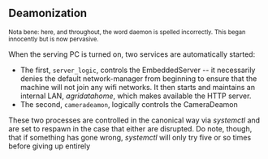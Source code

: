 ## Deamonization

<small>Nota bene: here, and throughout, the word daemon is spelled incorrectly. This began innocently but is now pervasive.</small>  

When the serving PC is turned on, two services are automatically started:
- The first, `server_logic`, controls the EmbeddedServer -- it necessarily denies the default network-manager from beginning to ensure that the machine will not join any wifi networks. It then starts and maintains an internal LAN, _agridatahome_, which makes available the HTTP server.
- The second, `cameradeamon`, logically controls the CameraDeamon  

These two processes are controlled in the canonical way via _systemctl_ and are set to respawn in the case that either are disrupted. Do note, though, that if something has gone wrong, _systemctl_ will only try five or so times before giving up entirely